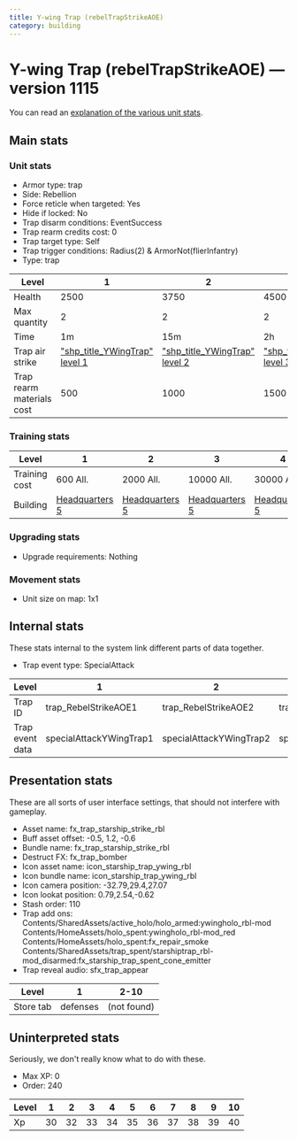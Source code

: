 ```yaml
---
title: Y-wing Trap (rebelTrapStrikeAOE)
category: building
---
```


# Y-wing Trap (rebelTrapStrikeAOE) — version 1115

You can read an [explanation  of the various unit stats](unitexplained.md).

## Main stats

### Unit stats

  * Armor type: trap
  * Side: Rebellion
  * Force reticle when targeted: Yes
  * Hide if locked: No
  * Trap disarm conditions: EventSuccess
  * Trap rearm credits cost: 0
  * Trap target type: Self
  * Trap trigger conditions: Radius(2) & ArmorNot(flierInfantry)
  * Type: trap

|Level                    |1                                              |2                                              |3                                              |4                                              |5                                              |6                                              |7                                              |8                                              |9                                              |10                                              |
|-------------------------|-----------------------------------------------|-----------------------------------------------|-----------------------------------------------|-----------------------------------------------|-----------------------------------------------|-----------------------------------------------|-----------------------------------------------|-----------------------------------------------|-----------------------------------------------|------------------------------------------------|
|Health                   |2500                                           |3750                                           |4500                                           |6000                                           |7250                                           |8500                                           |9750                                           |11000                                          |12250                                          |13500                                           |
|Max quantity             |2                                              |2                                              |2                                              |2                                              |2                                              |2                                              |3                                              |3                                              |4                                              |4                                               |
|Time                     |1m                                             |15m                                            |2h                                             |12h                                            |1d                                             |1d12h                                          |2d                                             |3d                                             |6d                                             |1w3d                                            |
|Trap air strike          |["shp_title_YWingTrap" level 1](YWingTrap.html)|["shp_title_YWingTrap" level 2](YWingTrap.html)|["shp_title_YWingTrap" level 3](YWingTrap.html)|["shp_title_YWingTrap" level 4](YWingTrap.html)|["shp_title_YWingTrap" level 5](YWingTrap.html)|["shp_title_YWingTrap" level 6](YWingTrap.html)|["shp_title_YWingTrap" level 7](YWingTrap.html)|["shp_title_YWingTrap" level 8](YWingTrap.html)|["shp_title_YWingTrap" level 9](YWingTrap.html)|["shp_title_YWingTrap" level 10](YWingTrap.html)|
|Trap rearm materials cost|500                                            |1000                                           |1500                                           |1800                                           |2000                                           |3000                                           |5000                                           |6000                                           |8000                                           |15000                                           |


### Training stats

|Level        |1                             |2                             |3                             |4                             |5                             |6                             |7                             |8                             |9                             |10                             |
|-------------|------------------------------|------------------------------|------------------------------|------------------------------|------------------------------|------------------------------|------------------------------|------------------------------|------------------------------|-------------------------------|
|Training cost|600 All.                      |2000 All.                     |10000 All.                    |30000 All.                    |60000 All.                    |160000 All.                   |350000 All.                   |500000 All.                   |800000 All.                   |1500000 All.                   |
|Building     |[Headquarters 5](rebelHQ.html)|[Headquarters 5](rebelHQ.html)|[Headquarters 5](rebelHQ.html)|[Headquarters 5](rebelHQ.html)|[Headquarters 5](rebelHQ.html)|[Headquarters 6](rebelHQ.html)|[Headquarters 7](rebelHQ.html)|[Headquarters 8](rebelHQ.html)|[Headquarters 9](rebelHQ.html)|[Headquarters 10](rebelHQ.html)|


### Upgrading stats

  * Upgrade requirements: Nothing

### Movement stats

  * Unit size on map: 1x1

## Internal stats

These stats internal to the system link different parts of data together.

  * Trap event type: SpecialAttack

|Level          |1                      |2                      |3                      |4                      |5                      |6                      |7                      |8                      |9                      |10                      |
|---------------|-----------------------|-----------------------|-----------------------|-----------------------|-----------------------|-----------------------|-----------------------|-----------------------|-----------------------|------------------------|
|Trap ID        |trap_RebelStrikeAOE1   |trap_RebelStrikeAOE2   |trap_RebelStrikeAOE3   |trap_RebelStrikeAOE4   |trap_RebelStrikeAOE5   |trap_RebelStrikeAOE6   |trap_RebelStrikeAOE7   |trap_RebelStrikeAOE8   |trap_RebelStrikeAOE9   |trap_RebelStrikeAOE10   |
|Trap event data|specialAttackYWingTrap1|specialAttackYWingTrap2|specialAttackYWingTrap3|specialAttackYWingTrap4|specialAttackYWingTrap5|specialAttackYWingTrap6|specialAttackYWingTrap7|specialAttackYWingTrap8|specialAttackYWingTrap9|specialAttackYWingTrap10|


## Presentation stats

These are all sorts of user interface settings, that should not interfere with gameplay.

  * Asset name: fx_trap_starship_strike_rbl
  * Buff asset offset: -0.5, 1.2, -0.6
  * Bundle name: fx_trap_starship_strike_rbl
  * Destruct FX: fx_trap_bomber
  * Icon asset name: icon_starship_trap_ywing_rbl
  * Icon bundle name: icon_starship_trap_ywing_rbl
  * Icon camera position: -32.79,29.4,27.07
  * Icon lookat position: 0.79,2.54,-0.62
  * Stash order: 110
  * Trap add ons: Contents/SharedAssets/active_holo/holo_armed:ywingholo_rbl-mod Contents/HomeAssets/holo_spent:ywingholo_rbl-mod_red Contents/HomeAssets/holo_spent:fx_repair_smoke Contents/SharedAssets/trap_spent/starshiptrap_rbl-mod_disarmed:fx_starship_trap_spent_cone_emitter
  * Trap reveal audio: sfx_trap_appear

|Level    |1       |2-10       |
|---------|--------|-----------|
|Store tab|defenses|(not found)|


## Uninterpreted stats

Seriously, we don't really know what to do with these.

  * Max XP: 0
  * Order: 240

|Level|1 |2 |3 |4 |5 |6 |7 |8 |9 |10|
|-----|--|--|--|--|--|--|--|--|--|--|
|Xp   |30|32|33|34|35|36|37|38|39|40|


